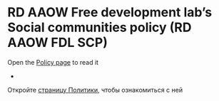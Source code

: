 # RD AAOW Free development lab’s Social communities policy (RD AAOW FDL SCP)

Open the [Policy page](https://adslbarxatov.github.io/SCP) to read it

-

Откройте [страницу Политики](https://adslbarxatov.github.io/SCP/ru), чтобы ознакомиться с ней

